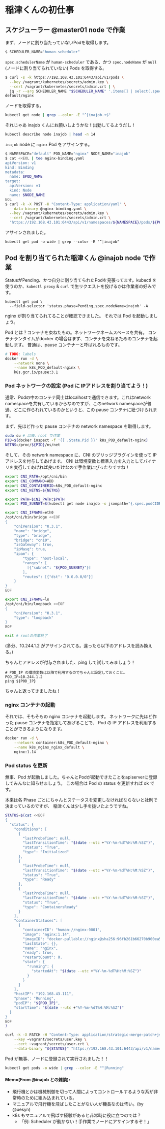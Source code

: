 # 稲津くんの初仕事

## スケジューラー @master01 node で作業

まず、ノードに割り当たっていないPodを取得します。

```bash
$ SCHEDULER_NAME="human-scheduler"
```

`spec.schedulerName` が `human-scheduler` である、かつ `spec.nodeName` が `null` (ノードに割り当てられていない) Pods を取得する。

```bash
$ curl -s -k https://192.168.43.101:6443/api/v1/pods \
  --key /vagrant/kubernetes/secrets/admin.key \
  --cert /vagrant/kubernetes/secrets/admin.crt | \
  jq -r --arg SCHEDULER_NAME "$SCHEDULER_NAME" '.items[] | select(.spec.schedulerName == $SCHEDULER_NAME) | select(.spec.nodeName == null) | .metadata.namespace+"/"+.metadata.name'
default/nginx
```

ノードを取得する。

```bash
kubectl get node | grep --color -E "^|inajob.+$"
```

それじゃあ inajob くんにお願いしようかな！出勤してるようだし！

```bash
kubectl describe node inajob | head -n 14
```

`inajob` node に `nginx` Pod をアサインする。

```bash
$ NAMESPACE="default" POD_NAME="nginx" NODE_NAME="inajob"
$ cat <<EOL | tee nginx-binding.yaml
apiVersion: v1
kind: Binding
metadata:
  name: $POD_NAME
target:
  apiVersion: v1
  kind: Node
  name: $NODE_NAME
EOL
$ curl -k -X POST -H "Content-Type: application/yaml" \
  --data-binary @nginx-binding.yaml \
  --key /vagrant/kubernetes/secrets/admin.key \
  --cert /vagrant/kubernetes/secrets/admin.crt \
  "https://192.168.43.101:6443/api/v1/namespaces/${NAMESPACE}/pods/${POD_NAME}/binding"
```

アサインされました。

```
kubectl get pod -o wide | grep --color -E "^|inajob"
```

## Pod を割り当てられた稲津くん @inajob node で作業

StatusがPending、かつ自分に割り当てられたPodを見張ってます。kubectl を使うのか、`kubectl proxy` & `curl` で生リクエストを投げるかは作業者の好みです。

```
kubectl get pod \
  --field-selector 'status.phase=Pending,spec.nodeName=inajob' -A
```

nginx が割り当てられてることが確認できました。
それでは Pod を起動しましょう。

Pod とは？コンテナを束ねたもの。ネットワークネームスペースを共有。
コンテナランタイムがdocker の場合はまず、コンテナを束ねるためのコンテナを起動します。
普通は、pause コンテナーと呼ばれるものです。

```bash
# TODO: labels
docker run -d \
    --network none \
    --name k8s_POD_default-nginx \
    k8s.gcr.io/pause:3.1
```

### Pod ネットワークの設定 (Pod に IPアドレスを割り当てよう！)

通常、Podの中のコンテナ同士はlocalhostで通信できます。これはnetwork namespaceを共有しているからなのですが、このnetwork namespaceが普通、どこに作られれているのかというと、この pause コンテナに紐づけられます。

まず、先ほど作った pause コンテナの network namespace を取得します。

```bash
sudo su # 以降、root で作業
PID=$(docker inspect -f '{{ .State.Pid }}' k8s_POD_default-nginx)
NETNS=/proc/${PID}/ns/net
```

そして、その network namespace に、CNI のブリッジプラグインを使って IP アドレスを付与してあげます。
CNI は環境変数と標準入力を入力としてバイナリを実行してあげれば良いだけなので手作業にぴったりですね！

```bash
export CNI_PATH=/opt/cni/bin
export CNI_COMMAND=ADD
export CNI_CONTAINERID=k8s_POD_default-nginx
export CNI_NETNS=${NETNS}

export PATH=$CNI_PATH:$PATH
export POD_SUBNET=$(kubectl get node inajob -o jsonpath="{.spec.podCIDR}")

export CNI_IFNAME=eth0
/opt/cni/bin/bridge <<EOF
{
    "cniVersion": "0.3.1",
    "name": "bridge",
    "type": "bridge",
    "bridge": "cni0",
    "isGateway": true,
    "ipMasq": true,
    "ipam": {
        "type": "host-local",
        "ranges": [
          [{"subnet": "${POD_SUBNET}"}]
        ],
        "routes": [{"dst": "0.0.0.0/0"}]
    }
}
EOF

export CNI_IFNAME=lo
/opt/cni/bin/loopback <<EOF
{
    "cniVersion": "0.3.1",
    "type": "loopback"
}
EOF

exit # rootの作業終了
```

(多分、10.244.1.2 がアサインされてる。違ったら以下のアドレスを読み換える。)

ちゃんとアドレスが付与されました、ping して試してみましょう！

```
# POD_IP の環境変数は以降で利用するのでちゃんと設定しておくこと。
POD_IP=10.244.1.2
ping ${POD_IP}
```

ちゃんと返ってきましたね！

### nginx コンテナの起動

それでは、そもそもの nginx コンテナを起動します。
ネットワークに先ほど作った pause コンテナを指定してあげることで、
Pod の IP アドレスを利用することができるようになります。

```bash
docker run -d \
    --network container:k8s_POD_default-nginx \
    --name k8s_nginx_nginx_default \
    nginx:1.14
```

### Pod status を更新

無事、Pod が起動しました。ちゃんとPodが起動できたことをapiserverに登録してみんなに知らせましょう。
この場合は Pod の status を更新すれば ok です。

本来は各 Phase ごとにちゃんとステータスを変更しなければならないと社則で決まっているのですが、
稲津くんは少し手を抜いたようですね。

```bash
STATUS=$(cat <<EOF
{
  "status": {
    "conditions": [
      {
        "lastProbeTime": null,
        "lastTransitionTime": "$(date --utc +"%Y-%m-%dT%H:%M:%SZ")",
        "status": "True",
        "type": "Initialized"
      },
      {
        "lastProbeTime": null,
        "lastTransitionTime": "$(date --utc +"%Y-%m-%dT%H:%M:%SZ")",
        "status": "True",
        "type": "Ready"
      },
      {
        "lastProbeTime": null,
        "lastTransitionTime": "$(date --utc +"%Y-%m-%dT%H:%M:%SZ")",
        "status": "True",
        "type": "ContainersReady"
      }
    ],
    "containerStatuses": [
      {
        "containerID": "human://nginx-0001",
        "image": "nginx:1.14",
        "imageID": "docker-pullable://nginx@sha256:96fb261b66270b900ea5a2c17a26abbfabe95506e73c3a3c65869a6dbe83223a",
        "lastState": {},
        "name": "nginx",
        "ready": true,
        "restartCount": 0,
        "state": {
          "running": {
            "startedAt": "$(date --utc +"%Y-%m-%dT%H:%M:%SZ")"
          }
        }
      }
    ],
    "hostIP": "192.168.43.111",
    "phase": "Running",
    "podIP": "${POD_IP}",
    "startTime": "$(date --utc +"%Y-%m-%dT%H:%M:%SZ")"
  }
}
EOF
)
```


```bash
curl -k -X PATCH -H "Content-Type: application/strategic-merge-patch+json" \
    --key ~vagrant/secrets/user.key \
    --cert ~vagrant/secrets/user.crt \
    --data-binary "${STATUS}" "https://192.168.43.101:6443/api/v1/namespaces/default/pods/nginx/status"
```

Pod が無事、ノードに登録されて実行されました！！

```bash
kubectl get pods -o wide | grep --color -E "^|Running"
```

#### Memo(From @inajob との雑談):

-   飛行機とかは機械制御を切って人間によってコントロールするような系が非常時のために組み込まれている。
-   マニュアルで飛行機を飛ばしたことがない人が機長なのは怖い。(by @uesyn)
-   k8s もマニュアルで飛ばす経験があると非常時に役に立つのでは？
    -   「例: Scheduler が動かない！手作業でノードにアサインするぞ！」
